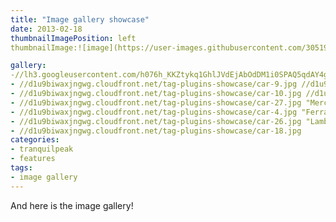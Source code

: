```yaml
---
title: "Image gallery showcase"
date: 2013-02-18
thumbnailImagePosition: left
thumbnailImage:![image](https://user-images.githubusercontent.com/30519294/110227683-9dba8780-7ec0-11eb-8466-f51f322bd171.png)

gallery:
-//lh3.googleusercontent.com/h076h_KKZtykq1GhlJVdEjAbOdDM1i0SPAQ5qdAY4gRZYb2O1ooJqv8PgBgdLtGh_6ncffg2wG5GzidduJPIfZMJ_KisM0MR8rnICTtMu260hAxH16LjiMOVL0n8mwdFTM9DCRCxoys1F663NfWtAqb8tZZPicljddUIchwgjlucfHkowxHDaXVmo-x3XejOV1uv9R6GIY2jVHiAJzCdsfEdXEBFtxuBNwiCp73XPt1pjzRqLKOhVwjX0aEUh989jRZnULWx9BKi4QS-8ltgLEPsqg3N7WznbIZ3UbqPkWKjHFuf_6vl5HGCphvlml2rbIbY0U2Eul55LXbwRkViA_wd7zB7z5_e9FDYcYuVhbSLRR1vTSQqTiZSaGzXcFlcCRCX4pgobMiyw7KMdQfqfgqgafS4BnQly7eaEQPaW4t93VJOKmGJvtkcWBIk4mvYiJSM2JmqfQ_PzQzog287qE_YLI85kcfWBsmvY8vs5ig3EqwoULUDcQGiAU5AVFL668-ha777Pt5b6s3RbyBzPMvSIG4_AO4KIPaESdkzY3hLE4fDOs91zeEEHRqAfBT6U-cinc3AS88HVapmrkfwM6O4gQ3ZqkNaQbIcytklEoLi-cO_nO33WSiCr8ZIQXuzYSqCEri4ZgORRnjqITJBn0_JGIdj81HC5clloMFV-JXVDFbTSFtBTkCiz6nwmw=w1204-h903-no?authuser=0 //lh3.googleusercontent.com/h076h_KKZtykq1GhlJVdEjAbOdDM1i0SPAQ5qdAY4gRZYb2O1ooJqv8PgBgdLtGh_6ncffg2wG5GzidduJPIfZMJ_KisM0MR8rnICTtMu260hAxH16LjiMOVL0n8mwdFTM9DCRCxoys1F663NfWtAqb8tZZPicljddUIchwgjlucfHkowxHDaXVmo-x3XejOV1uv9R6GIY2jVHiAJzCdsfEdXEBFtxuBNwiCp73XPt1pjzRqLKOhVwjX0aEUh989jRZnULWx9BKi4QS-8ltgLEPsqg3N7WznbIZ3UbqPkWKjHFuf_6vl5HGCphvlml2rbIbY0U2Eul55LXbwRkViA_wd7zB7z5_e9FDYcYuVhbSLRR1vTSQqTiZSaGzXcFlcCRCX4pgobMiyw7KMdQfqfgqgafS4BnQly7eaEQPaW4t93VJOKmGJvtkcWBIk4mvYiJSM2JmqfQ_PzQzog287qE_YLI85kcfWBsmvY8vs5ig3EqwoULUDcQGiAU5AVFL668-ha777Pt5b6s3RbyBzPMvSIG4_AO4KIPaESdkzY3hLE4fDOs91zeEEHRqAfBT6U-cinc3AS88HVapmrkfwM6O4gQ3ZqkNaQbIcytklEoLi-cO_nO33WSiCr8ZIQXuzYSqCEri4ZgORRnjqITJBn0_JGIdj81HC5clloMFV-JXVDFbTSFtBTkCiz6nwmw=w1204-h903-no?authuser=0 "Mercedes"
- //d1u9biwaxjngwg.cloudfront.net/tag-plugins-showcase/car-9.jpg //d1u9biwaxjngwg.cloudfront.net/tag-plugins-showcase/car-9.jpg "Lamborghini"
- //d1u9biwaxjngwg.cloudfront.net/tag-plugins-showcase/car-10.jpg //d1u9biwaxjngwg.cloudfront.net/tag-plugins-showcase/car-10.jpg "Nissan"
- //d1u9biwaxjngwg.cloudfront.net/tag-plugins-showcase/car-27.jpg "Mercedes"
- //d1u9biwaxjngwg.cloudfront.net/tag-plugins-showcase/car-4.jpg "Ferrari"
- //d1u9biwaxjngwg.cloudfront.net/tag-plugins-showcase/car-26.jpg "Lamborghini"
- //d1u9biwaxjngwg.cloudfront.net/tag-plugins-showcase/car-18.jpg
categories:
- tranquilpeak
- features
tags:
- image gallery
---
```


And here is the image gallery!
<!--more-->
